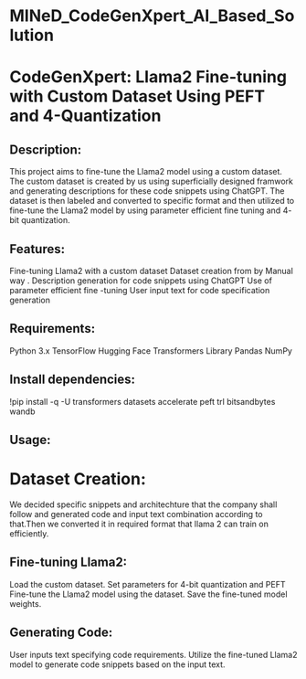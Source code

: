 # MINeD_CodeGenXpert_AI_Based_Solution

# CodeGenXpert: Llama2 Fine-tuning with Custom Dataset Using PEFT and 4-Quantization



## Description:
This project aims to fine-tune the Llama2 model using a custom dataset. The custom dataset is created by us using superficially designed framwork and generating descriptions for these code snippets using ChatGPT. The dataset is then labeled and converted to specific format and then utilized to fine-tune the Llama2 model by using parameter efficient fine tuning and 4- bit quantization.


## Features:
Fine-tuning Llama2 with a custom dataset
Dataset creation from by Manual way .
Description generation for code snippets using ChatGPT
Use of parameter efficient fine -tuning
User input text for code specification generation


## Requirements:
Python 3.x
TensorFlow
Hugging Face Transformers Library
Pandas
NumPy

## Install dependencies:

!pip install -q -U transformers datasets accelerate peft trl bitsandbytes wandb


## Usage:

# Dataset Creation:

We decided specific snippets and architechture that the company shall follow and generated code and input text combination according to that.Then we converted it in required format that llama 2 can train on efficiently.


## Fine-tuning Llama2:

Load the custom dataset.
Set parameters for 4-bit quantization and PEFT
Fine-tune the Llama2 model using the dataset.
Save the fine-tuned model weights.


## Generating Code:

User inputs text specifying code requirements.
Utilize the fine-tuned Llama2 model to generate code snippets based on the input text.
